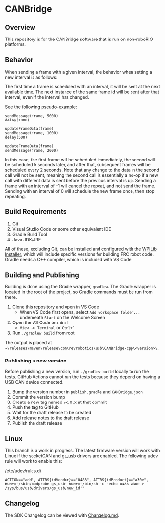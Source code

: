 # CANBridge

## Overview

This repository is for the CANBridge software that is run on non-roboRIO platforms.

## Behavior

When sending a frame with a given interval, the behavior when
setting a new interval is as follows:

The first time a frame is scheduled with an interval, it
will be sent at the next available time. The next instance
of the same frame id will be sent after that interval, even
if the interval has changed.

See the following pseudo-example:

```
sendMessage(frame, 5000)
delay(1000)

updateFrameData(frame)
sendMessage(frame, 1000)
delay(500)

updateFrameData(frame)
sendMessage(frame, 2000)
```

In this case, the first frame will be scheduled immediately,
the second will be scheduled 5 seconds later, and after that,
subsequent frames will be scheduled every 2 seconds. Note
that any change to the data in the second call will not be
sent, meaning the second call is essentially a no-op if a
new call with different data is sent before the previous
interval is up. Sending a frame with an interval of -1
will cancel the repeat, and not send the frame. Sending with
an interval of 0 will schedule the new frame once, then stop
repeating.

## Build Requirements

1. Git
2. Visual Studio Code or some other equivalent IDE
3. Gradle Build Tool 
4. Java JDK/JRE

All of these, excluding Git, can be installed and configured with the [WPILib Installer](https://github.com/wpilibsuite/allwpilib/releases), which will include specific versions for building FRC robot code. Gradle needs a C++ compiler, which is included with VS Code. 

## Building and Publishing

Building is done using the Gradle wrapper, `gradlew`. The Gradle wrapper is located in the root of the project, so Gradle commands must be run from there. 

1. Clone this repository and open in VS Code
   - When VS Code first opens, select `Add workspace folder...` underneath `Start` on the Welcome Screen
2. Open the VS Code terminal
   -  `View -> Terminal` or ``Ctrl+` ``
3. Run `./gradlew build` from root

The output is placed at `~\releases\maven\release\com\revrobotics\usb\CANBridge-cpp\<version>\`.

### Publishing a new version

Before publishing a new version, run `./gradlew build` locally to run the tests. GitHub Actions
cannot run the tests because they depend on having a USB CAN device connected.

1. Bump the version number in `publish.gradle` and `CANBridge.json`
2. Commit the version bump
3. Create a new tag named `vX.X.X` at that commit
4. Push the tag to GitHub
5. Wait for the draft release to be created
6. Add release notes to the draft release
7. Publish the draft release

## Linux

This branch is a work in progress. The latest firmware version will work with Linux if the socketCAN and gs_usb drivers are enabled. The following udev rule will work to enable this:

/etc/udev/rules.d/

```
ACTION=="add", ATTRS{idVendor}=="0483", ATTRS{idProduct}=="a30e", RUN+="/sbin/modprobe gs_usb" RUN+="/bin/sh -c 'echo 0483 a30e > /sys/bus/usb/drivers/gs_usb/new_id'"
```

## Changelog

The SDK Changelog can be viewed with [Changelog.md](Changelog.md).

